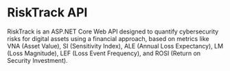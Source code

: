 
# RiskTrack API

RiskTrack is an ASP.NET Core Web API designed to quantify cybersecurity risks for digital assets using a financial approach, based on metrics like VNA (Asset Value), SI (Sensitivity Index), ALE (Annual Loss Expectancy), LM (Loss Magnitude), LEF (Loss Event Frequency), and ROSI (Return on Security Investment).